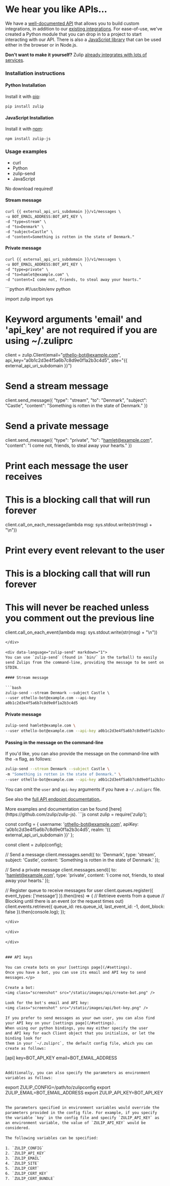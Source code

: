 # We hear you like APIs...

We have a [well-documented API](/api/endpoints) that allows you to build custom integrations, in addition to our [existing integrations](/integrations). For ease-of-use, we've created a Python module that you can drop in to a project to start interacting with our API. There is also a [JavaScript library](https://github.com/zulip/zulip-js) that can be used either in the browser or in Node.js.

**Don't want to make it yourself?** Zulip [already integrates with lots of services](/integrations).

### Installation instructions
#### Python Installation
Install it with [pip](https://pypi.python.org/pypi/zulip/):
```
pip install zulip
```
#### JavaScript Installation
Install it with [npm](https://www.npmjs.com/package/zulip-js):
```
npm install zulip-js
```

### Usage examples
<div class="code-section" markdown="1">
<ul class="nav">
<li data-language="curl">curl</li>
<li data-language="python">Python</li>
<li data-language="zulip-send">zulip-send</li>
<li data-language="javascript">JavaScript</li>
</ul>
<div class="blocks">

<div data-language="curl" markdown="1">
No download required!

#### Stream message

```
curl {{ external_api_uri_subdomain }}/v1/messages \
-u BOT_EMAIL_ADDRESS:BOT_API_KEY \
-d "type=stream" \
-d "to=Denmark" \
-d "subject=Castle" \
-d "content=Something is rotten in the state of Denmark."
```

#### Private message
```
curl {{ external_api_uri_subdomain }}/v1/messages \
-u BOT_EMAIL_ADDRESS:BOT_API_KEY \
-d "type=private" \
-d "to=hamlet@example.com" \
-d "content=I come not, friends, to steal away your hearts."
```
</div>

<div data-language="python" markdown="1">
```python
#!/usr/bin/env python

import zulip
import sys

# Keyword arguments 'email' and 'api_key' are not required if you are using ~/.zuliprc
client = zulip.Client(email="othello-bot@example.com",
          api_key="a0b1c2d3e4f5a6b7c8d9e0f1a2b3c4d5",
          site="{{ external_api_uri_subdomain }}")
# Send a stream message
client.send_message({
"type": "stream",
"to": "Denmark",
"subject": "Castle",
"content": "Something is rotten in the state of Denmark."
})
# Send a private message
client.send_message({
"type": "private",
"to": "hamlet@example.com",
"content": "I come not, friends, to steal away your hearts."
})

# Print each message the user receives
# This is a blocking call that will run forever
client.call_on_each_message(lambda msg: sys.stdout.write(str(msg) + "\n"))

# Print every event relevant to the user
# This is a blocking call that will run forever
# This will never be reached unless you comment out the previous line
client.call_on_each_event(lambda msg: sys.stdout.write(str(msg) + "\n"))
```
</div>

<div data-language="zulip-send" markdown="1">
You can use `zulip-send` (found in `bin/` in the tarball) to easily send Zulips from the command-line, providing the message to be sent on STDIN.

#### Stream message

```bash
zulip-send --stream Denmark --subject Castle \
--user othello-bot@example.com --api-key a0b1c2d3e4f5a6b7c8d9e0f1a2b3c4d5
```

#### Private message

```bash
zulip-send hamlet@example.com \
--user othello-bot@example.com --api-key a0b1c2d3e4f5a6b7c8d9e0f1a2b3c4d5
```

#### Passing in the message on the command-line

If you'd like, you can also provide the message on the command-line with the `-m` flag, as follows:


```bash
zulip-send --stream Denmark --subject Castle \
-m "Something is rotten in the state of Denmark." \
--user othello-bot@example.com --api-key a0b1c2d3e4f5a6b7c8d9e0f1a2b3c4d5
```

You can omit the `user` and `api-key` arguments if you have a `~/.zuliprc` file.

See also the [full API endpoint documentation.](/api/endpoints).
</div>

<div data-language="javascript" markdown="1">
More examples and documentation can be found [here](https://github.com/zulip/zulip-js).
```js
const zulip = require('zulip');

const config = {
username: 'othello-bot@example.com',
apiKey: 'a0b1c2d3e4f5a6b7c8d9e0f1a2b3c4d5',
realm: '{{ external_api_uri_subdomain }}'
};

const client = zulip(config);

// Send a message
client.messages.send({
to: 'Denmark',
type: 'stream',
subject: 'Castle',
content: 'Something is rotten in the state of Denmark.'
});

// Send a private message
client.messages.send({
to: 'hamlet@example.com',
type: 'private',
content: 'I come not, friends, to steal away your hearts.'
});

// Register queue to receive messages for user
client.queues.register({
event_types: ['message']
}).then((res) => {
// Retrieve events from a queue
// Blocking until there is an event (or the request times out)
client.events.retrieve({
queue_id: res.queue_id,
last_event_id: -1,
dont_block: false
}).then(console.log);
});
```
</div>

</div>

</div>


### API keys

You can create bots on your [settings page](/#settings).
Once you have a bot, you can use its email and API key to send messages.</p>

Create a bot:
<img class="screenshot" src="/static/images/api/create-bot.png" />

Look for the bot's email and API key:
<img class="screenshot" src="/static/images/api/bot-key.png" />

If you prefer to send messages as your own user, you can also find your API key on your [settings page](/#settings).
When using our python bindings, you may either specify the user
and API key for each Client object that you initialize, or let the binding look for
them in your `~/.zuliprc`, the default config file, which you can create as follows:

```
[api]
key=BOT_API_KEY
email=BOT_EMAIL_ADDRESS
```

Additionally, you can also specify the parameters as environment variables as follows:

```
export ZULIP_CONFIG=/path/to/zulipconfig
export ZULIP_EMAIL=BOT_EMAIL_ADDRESS
export ZULIP_API_KEY=BOT_API_KEY
```

The parameters specified in environment variables would override the parameters provided in the config file. For example, if you specify the variable `key` in the config file and specify `ZULIP_API_KEY` as an environment variable, the value of `ZULIP_API_KEY` would be considered.

The following variables can be specified:

1. `ZULIP_CONFIG`
2. `ZULIP_API_KEY`
3. `ZULIP_EMAIL`
4. `ZULIP_SITE`
5. `ZULIP_CERT`
6. `ZULIP_CERT_KEY`
7. `ZULIP_CERT_BUNDLE`
